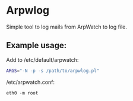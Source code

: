 # Arpwlog
Simple tool to log mails from ArpWatch to log file.

## Example usage:
Add to /etc/default/arpwatch:

```bash
ARGS="-N -p -s /path/to/arpwlog.pl"
```

/etc/arpwatch.conf:

```
eth0 -m root
```
